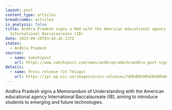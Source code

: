 ```yaml
---
layout: post
content_type: articles
breadcrumbs: articles
is_analysis: false
title: Andhra Pradesh signs a MoU with the American educational agency
  International Baccalaureate (IB)
date: 2023-09-28T03:43:42.137Z
states:
  - Andhra Pradesh
sources:
  - name: Sakshipost
    url: https://www.sakshipost.com/news/andhrapradesh/andhra-govt-signs-mou-international-baccalaureate-230737
details:
  - name: Press release (In Telugu)
    url: https://ipr.ap.nic.in/images/press-releases/%E0%B0%90%E0%B0%AC%E0%B1%80%20%E0%B0%B8%E0%B0%82%E0%B0%B8%E0%B1%8D%E0%B0%A5%E0%B0%A4%E0%B1%8B%20%E0%B0%B0%E0%B0%BE%E0%B0%B7%E0%B1%8D%E0%B0%9F%E0%B1%8D%E0%B0%B0%20%E0%B0%AA%E0%B1%8D%E0%B0%B0%E0%B0%AD%E0%B1%81%E0%B0%A4%E0%B1%8D%E0%B0%B5%E0%B0%82%20%E0%B0%8F%E0%B0%82%E0%B0%93%E0%B0%AF%E0%B1%82%20%E0%B0%95%E0%B0%BE%E0%B0%B0%E0%B1%8D%E0%B0%AF%E0%B0%95%E0%B1%8D%E0%B0%B0%E0%B0%AE%E0%B0%82_20.09.2023.pdf
---
```

Andhra Pradesh signs a Memorandum of Understanding with the American educational agency International Baccalaureate (IB), aiming to introduce students to emerging and future technologies.